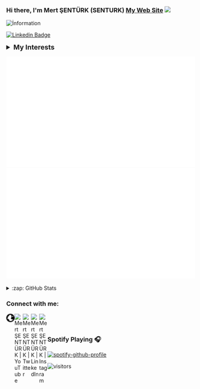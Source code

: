 ### Hi there, I'm Mert ŞENTÜRK (SENTURK) [My Web Site][website] <img src="https://raw.githubusercontent.com/MartinHeinz/MartinHeinz/master/wave.gif" width="30px">
![İnformation](https://raw.githubusercontent.com/mrtsntrk/mrtsntrk/master/information.png)

[![Linkedin Badge](https://img.shields.io/badge/mrtsntrk-follow%20on%20linkedin-blue?style=for-the-badge&logo=linkedin)](https://www.linkedin.com/in/mrtsntrk/)

<details>
  <summary style="font-weight: bold; font-size: 18px">My Interests</summary>
  
![Csharp](https://img.shields.io/badge/csharp-cD2?style=for-the-badge&logo=C+sharp&logoColor=blue)
![Python](https://img.shields.io/badge/python-cD1?style=for-the-badge&logo=python)
![PHP](https://img.shields.io/badge/php-cD1?style=for-the-badge&logo=php&logoColor=blue)
![HTML5](https://img.shields.io/badge/html5-cD1?style=for-the-badge&logo=html5&logoColor=blue)
![CSS3](https://img.shields.io/badge/css3-cD1?style=for-the-badge&logo=css3&logoColor=blue)
![JavaScript](https://img.shields.io/badge/javascript-cD1?style=for-the-badge&logo=javascript&logoColor=blue)
![jQuery](https://img.shields.io/badge/jquery-cD1?style=for-the-badge&logo=jquery&logoColor=blue)
</details>


![](https://raw.githubusercontent.com/mrtsntrk/github-stats/07b2130a49614bbd042ca7a078a7125f9d751a29/generated/overview.svg)
![](https://raw.githubusercontent.com/mrtsntrk/github-stats/07b2130a49614bbd042ca7a078a7125f9d751a29/generated/languages.svg)
<details>
  <summary>:zap: GitHub Stats</summary>
<p float="center">

  <img  src="https://github-readme-stats.vercel.app/api?username=mrtsntrk&show_icons=true&theme=radical" /></br>

  <img  src="https://github-readme-stats.vercel.app/api?username=mrtsntrk&show_icons=true&count_private=true&hide=contribs,issues" alt="mertinkotr's github stats" /></br>
  <img  src="https://github-readme-stats.vercel.app/api/top-langs/?username=mrtsntrk&layout=compact&hide=html,css" alt="My Top Langs" />
</p>
</details>

### Connect with me:

[<img align="left" alt="mertsenturk.net" width="22px" src="https://raw.githubusercontent.com/iconic/open-iconic/master/svg/globe.svg" />][website]
[<img align="left" alt="Mert ŞENTÜRK | YouTube" width="22px" src="https://cdn.jsdelivr.net/npm/simple-icons@v3/icons/youtube.svg" />][youtube]
[<img align="left" alt="Mert ŞENTÜRK | Twitter" width="22px" src="https://cdn.jsdelivr.net/npm/simple-icons@v3/icons/twitter.svg" />][twitter]
[<img align="left" alt="Mert ŞENTÜRK | LinkedIn" width="22px" src="https://cdn.jsdelivr.net/npm/simple-icons@v3/icons/linkedin.svg" />][linkedin]
[<img align="left" alt="Mert ŞENTÜRK | Instagram" width="22px" src="https://cdn.jsdelivr.net/npm/simple-icons@v3/icons/instagram.svg" />][instagram]

</br></br>

### Spotify Playing 🎧
[![spotify-github-profile](https://spotify-github-profile.vercel.app/api/view?uid=mrtsntrk41&cover_image=true&theme=novatorem)](https://spotify-github-profile.vercel.app/api/view?uid=mrtsntrk41&redirect=true)


![visitors](https://visitor-badge.glitch.me/badge?page_id=mrtsntrk.readme)

[website]: https://mertsenturk.net
[course]: https://mertsenturk.net
[twitter]: https://twitter.com/mertinkotr
[youtube]: https://youtube.com/mrtsntrk
[instagram]: https://instagram.com/mrtsntrk
[linkedin]: https://www.linkedin.com/in/mrtsntrk/
